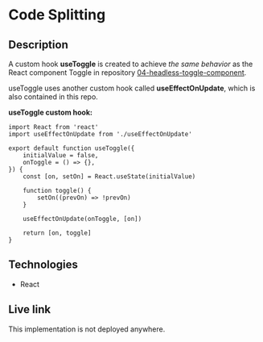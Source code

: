 # Code Splitting

## Description
A custom hook **useToggle** is created to achieve *the same behavior* as the React component Toggle in repository [04-headless-toggle-component](https://github.com/qserena/04-headless-toggle-component).

useToggle uses another custom hook called **useEffectOnUpdate**, which is also contained in this repo.

**useToggle custom hook:**
```
import React from 'react'
import useEffectOnUpdate from './useEffectOnUpdate'

export default function useToggle({
	initialValue = false,
	onToggle = () => {},
}) {
	const [on, setOn] = React.useState(initialValue)

	function toggle() {
		setOn((prevOn) => !prevOn)
	}

	useEffectOnUpdate(onToggle, [on])

	return [on, toggle]
}
```
  
## Technologies
- React

## Live link
This implementation is not deployed anywhere. 
